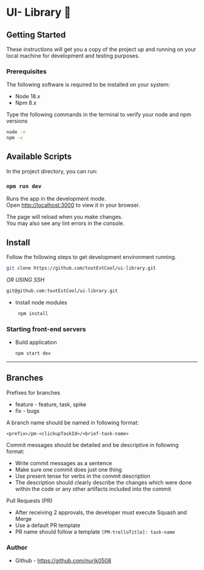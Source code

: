 # UI- Library 👾

## Getting Started

These instructions will get you a copy of the project up and running on your local machine for development and testing purposes.

### Prerequisites

The following software is required to be installed on your system:

* Node 18.x
* Npm 8.x

Type the following commands in the terminal to verify your node and npm versions

```bash
node -v
npm -v
```

## Available Scripts

In the project directory, you can run:

### `npm run dev`

Runs the app in the development mode.\
Open [http://localhost:3000](http://localhost:3000) to view it in your browser.

The page will reload when you make changes.\
You may also see any lint errors in the console.

## Install

Follow the following steps to get development environment running.



  ```bash
  git clone https://github.com/toutEstCool/ui-library.git
  ```

  _OR USING SSH_

  ```bash
  git@github.com:toutEstCool/ui-library.git
  ```

* Install node modules

   ```bash
    npm install
   ```


### Starting front-end servers

* Build application

  ```bash
  npm start dev
  ```
---

## Branches

Prefixes for branches
* feature - feature, task, spike
* fix - bugs

A branch name should be named in following format:

`<prefix>/pm-<clickupTaskId>/<brief-task-name>`

Commit messages should be detailed and be descriptive in following format:

- Write commit messages as a sentence
- Make sure one commit does just one thing
- Use present tense for verbs in the commit description
- The description should clearly describe the changes which were done within the code or any other artifacts included into the commit

Pull Requests (PR)
- After receiving 2 approvals, the developer must execute Squash and Merge
- Use a default PR template
- PR name should follow a template `[PM-trelloTitle]: task-name`

### Author 
* Github - https://github.com/nurik0508  